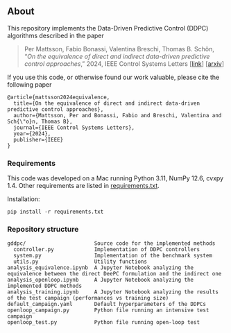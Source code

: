 ## About
This repository implements the Data-Driven Predictive Control (DDPC) algorithms described in the paper
> Per Mattsson, Fabio Bonassi, Valentina Breschi, Thomas B. Schön, “_On the equivalence of direct and indirect data-driven predictive control approaches_,” 2024, IEEE Control Systems Letters [[link](https://ieeexplore.ieee.org/abstract/document/10535441)] [[arxiv](https://arxiv.org/abs/2403.05860)]

If you use this code, or otherwise found our work valuable, please cite the following paper

```
@article{mattsson2024equivalence,
  title={On the equivalence of direct and indirect data-driven predictive control approaches},
  author={Mattsson, Per and Bonassi, Fabio and Breschi, Valentina and Sch{\"o}n, Thomas B},
  journal={IEEE Control Systems Letters},
  year={2024},
  publisher={IEEE}
}
```

### Requirements
This code was developed on a Mac running Python 3.11, NumPy 12.6, cvxpy 1.4. 
Other requirements are listed in [requirements.txt](./requirements.txt).

Installation:
```
pip install -r requirements.txt
```

### Repository structure
```
gddpc/                      Source code for the implemented methods
  controller.py             Implementation of DDPC controllers
  system.py                 Implementation of the benchmark system
  utils.py                  Utility functions
analysis_equivalence.ipynb  A Jupyter Notebook analyzing the equivalence between the direct DeePC formulation and the indirect one
analysis_openloop.ipynb     A Jupyter Notebook analyzing the implemented DDPC methods
analysis_training.ipynb     A Jupyter Notebook analyzing the results of the test campaign (performances vs training size)
default_campaign.yaml       Default hyperparameters of the DDPCs
openloop_campaign.py        Python file running an intensive test campaign
openloop_test.py            Python file running open-loop test
```
